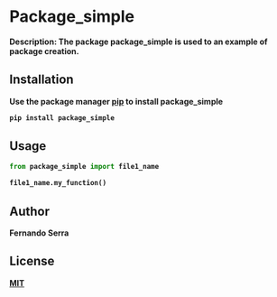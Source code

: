 # Package_simple

<b/>Description: The package package_simple is used to an example of package creation.<b/>

## Installation

Use the package manager [pip](https://pip.pypa.io/en/stable/) to install package_simple

```bash
pip install package_simple
```

## Usage

```python
from package_simple import file1_name

file1_name.my_function()
```

## Author
Fernando Serra

## License
[MIT](https://choosealicense.com/licenses/mit/)
